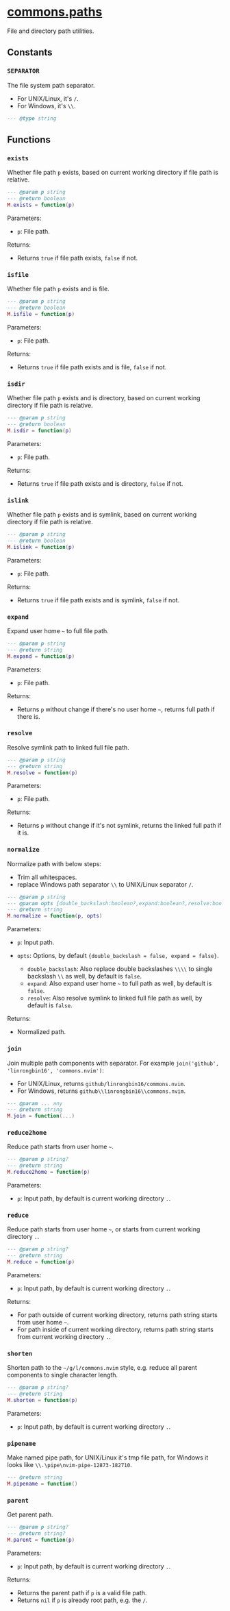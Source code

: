 <!-- markdownlint-disable MD001 MD013 MD034 MD033 MD051 -->

# [commons.paths](https://github.com/linrongbin16/commons.nvim/blob/main/lua/commons/paths.lua)

File and directory path utilities.

## Constants

### `SEPARATOR`

The file system path separator.

- For UNIX/Linux, it's `/`.
- For Windows, it's `\\`.

```lua
--- @type string
```

## Functions

### `exists`

Whether file path `p` exists, based on current working directory if file path is relative.

```lua
--- @param p string
--- @return boolean
M.exists = function(p)
```

Parameters:

- `p`: File path.

Returns:

- Returns `true` if file path exists, `false` if not.

### `isfile`

Whether file path `p` exists and is file.

```lua
--- @param p string
--- @return boolean
M.isfile = function(p)
```

Parameters:

- `p`: File path.

Returns:

- Returns `true` if file path exists and is file, `false` if not.

### `isdir`

Whether file path `p` exists and is directory, based on current working directory if file path is relative.

```lua
--- @param p string
--- @return boolean
M.isdir = function(p)
```

Parameters:

- `p`: File path.

Returns:

- Returns `true` if file path exists and is directory, `false` if not.

### `islink`

Whether file path `p` exists and is symlink, based on current working directory if file path is relative.

```lua
--- @param p string
--- @return boolean
M.islink = function(p)
```

Parameters:

- `p`: File path.

Returns:

- Returns `true` if file path exists and is symlink, `false` if not.

### `expand`

Expand user home `~` to full file path.

```lua
--- @param p string
--- @return string
M.expand = function(p)
```

Parameters:

- `p`: File path.

Returns:

- Returns `p` without change if there's no user home `~`, returns full path if there is.

### `resolve`

Resolve symlink path to linked full file path.

```lua
--- @param p string
--- @return string
M.resolve = function(p)
```

Parameters:

- `p`: File path.

Returns:

- Returns `p` without change if it's not symlink, returns the linked full path if it is.

### `normalize`

Normalize path with below steps:

- Trim all whitespaces.
- replace Windows path separator `\\` to UNIX/Linux separator `/`.

```lua
--- @param p string
--- @param opts {double_backslash:boolean?,expand:boolean?,resolve:boolean?}?
--- @return string
M.normalize = function(p, opts)
```

Parameters:

- `p`: Input path.
- `opts`: Options, by default `{double_backslash = false, expand = false}`.

  - `double_backslash`: Also replace double backslashes `\\\\` to single backslash `\\` as well, by default is `false`.
  - `expand`: Also expand user home `~` to full path as well, by default is `false`.
  - `resolve`: Also resolve symlink to linked full file path as well, by default is `false`.

Returns:

- Normalized path.

### `join`

Join multiple path components with separator. For example `join('github', 'linrongbin16', 'commons.nvim')`:

- For UNIX/Linux, returns `github/linrongbin16/commons.nvim`.
- For Windows, returns `github\\linrongbin16\\commons.nvim`.

```lua
--- @param ... any
--- @return string
M.join = function(...)
```

### `reduce2home`

Reduce path starts from user home `~`.

```lua
--- @param p string?
--- @return string
M.reduce2home = function(p)
```

Parameters:

- `p`: Input path, by default is current working directory `.`.

### `reduce`

Reduce path starts from user home `~`, or starts from current working directory `.`.

```lua
--- @param p string?
--- @return string
M.reduce = function(p)
```

Parameters:

- `p`: Input path, by default is current working directory `.`.

Returns:

- For path outside of current working directory, returns path string starts from user home `~`.
- For path inside of current working directory, returns path string starts from current working directory `.`.

### `shorten`

Shorten path to the `~/g/l/commons.nvim` style, e.g. reduce all parent components to single character length.

```lua
--- @param p string?
--- @return string
M.shorten = function(p)
```

Parameters:

- `p`: Input path, by default is current working directory `.`.

### `pipename`

Make named pipe path, for UNIX/Linux it's tmp file path, for Windows it looks like `\\.\pipe\nvim-pipe-12873-182710`.

```lua
--- @return string
M.pipename = function()
```

### `parent`

Get parent path.

```lua
--- @param p string?
--- @return string?
M.parent = function(p)
```

Parameters:

- `p`: Input path, by default is current working directory `.`.

Returns:

- Returns the parent path if `p` is a valid file path.
- Returns `nil` if `p` is already root path, e.g. the `/`.
